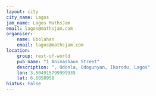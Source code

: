 ```yaml
---
layout: city                                           
city_name: Lagos                                                               
jam_name: Lagos MathsJam
email: lagos@mathsjam.com
organiser:
    name: Gbolahan
    email: lagos@mathsjam.com
location:
    group: rest-of-world
    pub_name: "1 Animashaun Street"
    description: ", Odonla, Odogunyan, Ikorodu, Lagos"
    lon: 3.504915799999935
    lat: 6.6058958
hiatus: False
---
```

